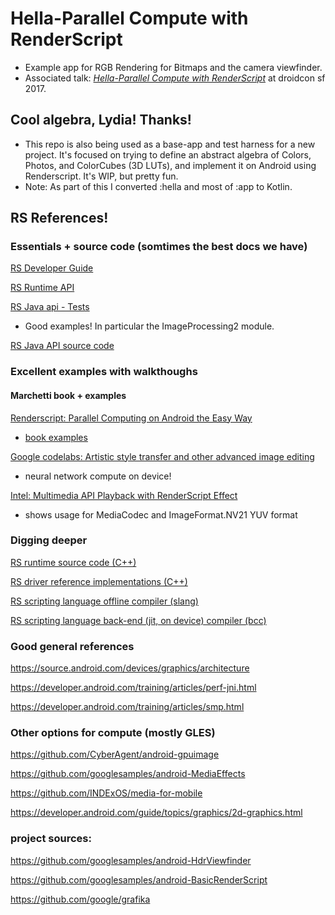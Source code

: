 # Hella-Parallel Compute with RenderScript
- Example app for RGB Rendering for Bitmaps and the camera viewfinder.
- Associated talk: [_Hella-Parallel Compute with RenderScript_](https://youtu.be/eebG8SMYD20) at droidcon sf 2017.

## Cool algebra, Lydia! Thanks!
- This repo is also being used as a base-app and test harness for a new project. It's focused on trying to define an abstract algebra of Colors, Photos, and ColorCubes (3D LUTs), and implement it on Android using Renderscript. It's WIP, but pretty fun.
- Note: As part of this I converted :hella and most of :app to Kotlin.

## RS References!
### Essentials + source code (somtimes the best docs we have)
[RS Developer Guide](https://developer.android.com/guide/topics/renderscript/compute.html)

[RS Runtime API](https://developer.android.com/guide/topics/renderscript/reference/overview.html)

[RS Java api - Tests](https://android.googlesource.com/platform/frameworks/rs/+/master/tests/java_api)
- Good examples! In particular the ImageProcessing2 module.

[RS Java API source code](https://android.googlesource.com/platform/frameworks/base/+/master/rs/java/android/renderscript)

### Excellent examples with walkthoughs
#### Marchetti book + examples
[Renderscript: Parallel Computing on Android the Easy Way](https://hydex11.net/renderscript_parallel_computing_on_android_the_easy_way)
- [book examples](https://bitbucket.org/cmaster11/rsbookexamples)

[Google codelabs: Artistic style transfer and other advanced image editing](https://codelabs.developers.google.com/codelabs/android-style-transfer/index.html)
- neural network compute on device!

[Intel: Multimedia API Playback with RenderScript Effect](https://software.intel.com/en-us/articles/google-android-multimedia-api-playback-with-renderscript-effect)
- shows usage for MediaCodec and ImageFormat.NV21 YUV format

### Digging deeper
[RS runtime source code (C++)](https://android.googlesource.com/platform/frameworks/rs/+/master)

[RS driver reference implementations (C++)](https://android.googlesource.com/platform/frameworks/rs/+/master/cpu_ref/)

[RS scripting language offline compiler (slang)](https://android.googlesource.com/platform/frameworks/compile/slang/)

[RS scripting language back-end (jit, on device) compiler (bcc)](https://android.googlesource.com/platform/frameworks/compile/libbcc/+/master)

### Good general references
https://source.android.com/devices/graphics/architecture

https://developer.android.com/training/articles/perf-jni.html

https://developer.android.com/training/articles/smp.html

### Other options for compute (mostly GLES)
https://github.com/CyberAgent/android-gpuimage

https://github.com/googlesamples/android-MediaEffects

https://github.com/INDExOS/media-for-mobile

https://developer.android.com/guide/topics/graphics/2d-graphics.html

### project sources:
https://github.com/googlesamples/android-HdrViewfinder

https://github.com/googlesamples/android-BasicRenderScript

https://github.com/google/grafika
